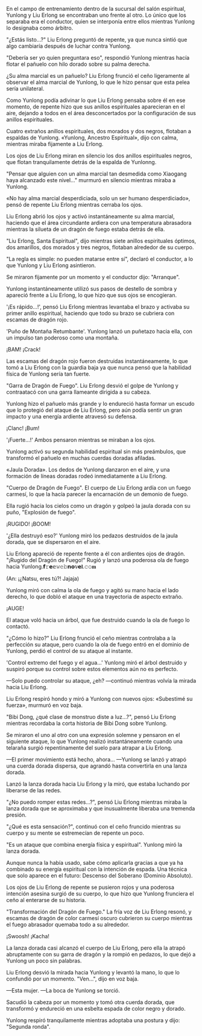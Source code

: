 
En el campo de entrenamiento dentro de la sucursal del salón espiritual, Yunlong y Liu Erlong se encontraban uno frente al otro. Lo único que los separaba era el conductor, quien se interponía entre ellos mientras Yunlong lo designaba como árbitro.

"¿Estás listo...?" Liu Erlong preguntó de repente, ya que nunca sintió que algo cambiaría después de luchar contra Yunlong.

"Debería ser yo quien preguntara eso", respondió Yunlong mientras hacía flotar el pañuelo con hilo dorado sobre su palma derecha.

¿Su alma marcial es un pañuelo? Liu Erlong frunció el ceño ligeramente al observar el alma marcial de Yunlong, lo que le hizo pensar que esta pelea sería unilateral.

Como Yunlong podía adivinar lo que Liu Erlong pensaba sobre él en ese momento, de repente hizo que sus anillos espirituales aparecieran en el aire, dejando a todos en el área desconcertados por la configuración de sus anillos espirituales.

Cuatro extraños anillos espirituales, dos morados y dos negros, flotaban a espaldas de Yunlong. «Yunlong, Ancestro Espiritual», dijo con calma, mientras miraba fijamente a Liu Erlong.

Los ojos de Liu Erlong miran en silencio los dos anillos espirituales negros, que flotan tranquilamente detrás de la espalda de Yunlonng.

"Pensar que alguien con un alma marcial tan desmedida como Xiaogang haya alcanzado este nivel..." murmuró en silencio mientras miraba a Yunlong.

«No hay alma marcial desperdiciada, solo un ser humano desperdiciado», pensó de repente Liu Erlong mientras cerraba los ojos.

Liu Erlong abrió los ojos y activó instantáneamente su alma marcial, haciendo que el área circundante ardiera con una temperatura abrasadora mientras la silueta de un dragón de fuego estaba detrás de ella.

"Liu Erlong, Santa Espiritual", dijo mientras siete anillos espirituales óptimos, dos amarillos, dos morados y tres negros, flotaban alrededor de su cuerpo.

"La regla es simple: no pueden matarse entre sí", declaró el conductor, a lo que Yunlong y Liu Erlong asintieron.

Se miraron fijamente por un momento y el conductor dijo: "Arranque".

Yunlong instantáneamente utilizó sus pasos de destello de sombra y apareció frente a Liu Erlong, lo que hizo que sus ojos se encogieran.

'¡Es rápido...!', pensó Liu Erlong mientras levantaba el brazo y activaba su primer anillo espiritual, haciendo que todo su brazo se cubriera con escamas de dragón rojo.

'Puño de Montaña Retumbante'. Yunlong lanzó un puñetazo hacia ella, con un impulso tan poderoso como una montaña.

¡BAM! ¡Crack!

Las escamas del dragón rojo fueron destruidas instantáneamente, lo que tomó a Liu Erlong con la guardia baja ya que nunca pensó que la habilidad física de Yunlong sería tan fuerte.

"Garra de Dragón de Fuego". Liu Erlong desvió el golpe de Yunlong y contraatacó con una garra llameante dirigida a su cabeza.

Yunlong hizo el pañuelo más grande y lo endureció hasta formar un escudo que lo protegió del ataque de Liu Erlong, pero aún podía sentir un gran impacto y una energía ardiente atravesó su defensa.

¡Clanc! ¡Bum!

'¡Fuerte...!' Ambos pensaron mientras se miraban a los ojos.

Yunlong activó su segunda habilidad espiritual sin más preámbulos, que transformó el pañuelo en muchas cuerdas doradas afiladas.

«Jaula Dorada». Los dedos de Yunlong danzaron en el aire, y una formación de líneas doradas rodeó inmediatamente a Liu Erlong.

"Cuerpo de Dragón de Fuego". El cuerpo de Liu Erlong ardía con un fuego carmesí, lo que la hacía parecer la encarnación de un demonio de fuego.

Ella rugió hacia los cielos como un dragón y golpeó la jaula dorada con su puño, "Explosión de fuego".

¡RUGIDO! ¡BOOM!

'¿Ella destruyó eso?' Yunlong miró los pedazos destruidos de la jaula dorada, que se dispersaron en el aire.

Liu Erlong apareció de repente frente a él con ardientes ojos de dragón. "¡Rugido del Dragón de Fuego!" Rugió y lanzó una poderosa ola de fuego hacia Yunlong.𝗳𝚛𝗲𝕖𝚠𝚎𝚋𝗻𝗼𝕧𝗲𝐥.𝚌𝚘𝐦

(An: ¡¿Natsu, eres tú?! Jajaja)

Yunlong miró con calma la ola de fuego y agitó su mano hacia el lado derecho, lo que dobló el ataque en una trayectoria de aspecto extraño.

¡AUGE!

El ataque voló hacia un árbol, que fue destruido cuando la ola de fuego lo contactó.

"¿Cómo lo hizo?" Liu Erlong frunció el ceño mientras controlaba a la perfección su ataque, pero cuando la ola de fuego entró en el dominio de Yunlong, perdió el control de su ataque al instante.

'Control extremo del fuego y el agua...' Yunlong miró el árbol destruido y suspiró porque su control sobre estos elementos aún no es perfecto.

—Solo puedo controlar su ataque, ¿eh? —continuó mientras volvía la mirada hacia Liu Erlong.

Liu Erlong respiró hondo y miró a Yunlong con nuevos ojos: «Subestimé su fuerza», murmuró en voz baja.

"Bibi Dong, ¿qué clase de monstruo diste a luz...?", pensó Liu Erlong mientras recordaba la corta historia de Bibi Dong sobre Yunlong.

Se miraron el uno al otro con una expresión solemne y pensaron en el siguiente ataque, lo que Yunlong realizó instantáneamente cuando una telaraña surgió repentinamente del suelo para atrapar a Liu Erlong.

—El primer movimiento está hecho, ahora... —Yunlong se lanzó y atrapó una cuerda dorada dispersa, que agrandó hasta convertirla en una lanza dorada.

Lanzó la lanza dorada hacia Liu Erlong y la miró, que estaba luchando por liberarse de las redes.

"¿No puedo romper estas redes...?", pensó Liu Erlong mientras miraba la lanza dorada que se aproximaba y que inusualmente liberaba una tremenda presión.

"¿Qué es esta sensación?", continuó con el ceño fruncido mientras su cuerpo y su mente se estremecían de repente un poco.

"Es un ataque que combina energía física y espiritual". Yunlong miró la lanza dorada.

Aunque nunca la había usado, sabe cómo aplicarla gracias a que ya ha combinado su energía espiritual con la intención de espada. Una técnica que solo aparece en el futuro: Descenso del Soberano (Dominio Absoluto).

Los ojos de Liu Erlong de repente se pusieron rojos y una poderosa intención asesina surgió de su cuerpo, lo que hizo que Yunlong frunciera el ceño al enterarse de su historia.

"Transformación del Dragón de Fuego." La fría voz de Liu Erlong resonó, y escamas de dragón de color carmesí oscuro cubrieron su cuerpo mientras el fuego abrasador quemaba todo a su alrededor.

¡Swoosh! ¡Kacha!

La lanza dorada casi alcanzó el cuerpo de Liu Erlong, pero ella la atrapó abruptamente con su garra de dragón y la rompió en pedazos, lo que dejó a Yunlong un poco sin palabras.

Liu Erlong desvió la mirada hacia Yunlong y levantó la mano, lo que lo confundió por un momento. "Ven...", dijo en voz baja.

—Esta mujer. —La boca de Yunlong se torció.

Sacudió la cabeza por un momento y tomó otra cuerda dorada, que transformó y endureció en una esbelta espada de color negro y dorado.

Yunlong respiró tranquilamente mientras adoptaba una postura y dijo: "Segunda ronda".